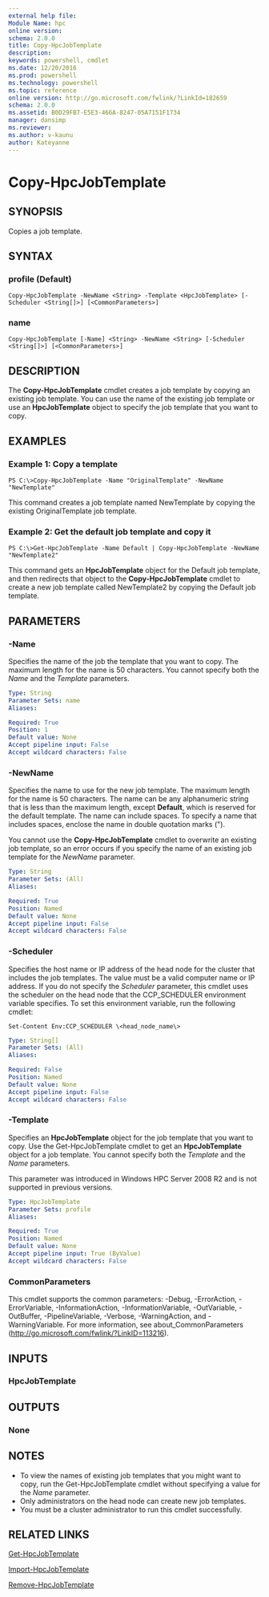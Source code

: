 ```yaml
---
external help file:
Module Name: hpc
online version:
schema: 2.0.0
title: Copy-HpcJobTemplate
description:
keywords: powershell, cmdlet
ms.date: 12/20/2016
ms.prod: powershell
ms.technology: powershell
ms.topic: reference
online version: http://go.microsoft.com/fwlink/?LinkId=182659
schema: 2.0.0
ms.assetid: B0D29FB7-E5E3-466A-8247-05A7151F1734
manager: dansimp
ms.reviewer:
ms.author: v-kaunu
author: Kateyanne
---
```


# Copy-HpcJobTemplate

## SYNOPSIS
Copies a job template.

## SYNTAX

### profile (Default)
```
Copy-HpcJobTemplate -NewName <String> -Template <HpcJobTemplate> [-Scheduler <String[]>] [<CommonParameters>]
```

### name
```
Copy-HpcJobTemplate [-Name] <String> -NewName <String> [-Scheduler <String[]>] [<CommonParameters>]
```

## DESCRIPTION
The **Copy-HpcJobTemplate** cmdlet creates a job template by copying an existing job template.
You can use the name of the existing job template or use an **HpcJobTemplate** object to specify the job template that you want to copy.

## EXAMPLES

### Example 1: Copy a template
```
PS C:\>Copy-HpcJobTemplate -Name "OriginalTemplate" -NewName "NewTemplate"
```

This command creates a job template named NewTemplate by copying the existing OriginalTemplate job template.

### Example 2: Get the default job template and copy it
```
PS C:\>Get-HpcJobTemplate -Name Default | Copy-HpcJobTemplate -NewName "NewTemplate2"
```

This command gets an **HpcJobTemplate** object for the Default job template, and then redirects that object to the **Copy-HpcJobTemplate** cmdlet to create a new job template called NewTemplate2 by copying the Default job template.

## PARAMETERS

### -Name
Specifies the name of the job the template that you want to copy.
The maximum length for the name is 50 characters.
You cannot specify both the *Name* and the *Template* parameters.

```yaml
Type: String
Parameter Sets: name
Aliases:

Required: True
Position: 1
Default value: None
Accept pipeline input: False
Accept wildcard characters: False
```

### -NewName
Specifies the name to use for the new job template.
The maximum length for the name is 50 characters.
The name can be any alphanumeric string that is less than the maximum length, except **Default**, which is reserved for the default template.
The name can include spaces.
To specify a name that includes spaces, enclose the name in double quotation marks (").

You cannot use the **Copy-HpcJobTemplate** cmdlet to overwrite an existing job template, so an error occurs if you specify the name of an existing job template for the *NewName* parameter.

```yaml
Type: String
Parameter Sets: (All)
Aliases:

Required: True
Position: Named
Default value: None
Accept pipeline input: False
Accept wildcard characters: False
```

### -Scheduler
Specifies the host name or IP address of the head node for the cluster that includes the job templates.
The value must be a valid computer name or IP address.
If you do not specify the *Scheduler* parameter, this cmdlet uses the scheduler on the head node that the CCP_SCHEDULER environment variable specifies.
To set this environment variable, run the following cmdlet:

`Set-Content Env:CCP_SCHEDULER \<head_node_name\>`

```yaml
Type: String[]
Parameter Sets: (All)
Aliases:

Required: False
Position: Named
Default value: None
Accept pipeline input: False
Accept wildcard characters: False
```

### -Template
Specifies an **HpcJobTemplate** object for the job template that you want to copy.
Use the Get-HpcJobTemplate cmdlet to get an **HpcJobTemplate** object for a job template.
You cannot specify both the *Template* and the *Name* parameters.

This parameter was introduced in Windows HPC Server 2008 R2 and is not supported in previous versions.

```yaml
Type: HpcJobTemplate
Parameter Sets: profile
Aliases:

Required: True
Position: Named
Default value: None
Accept pipeline input: True (ByValue)
Accept wildcard characters: False
```

### CommonParameters
This cmdlet supports the common parameters: -Debug, -ErrorAction, -ErrorVariable, -InformationAction, -InformationVariable, -OutVariable, -OutBuffer, -PipelineVariable, -Verbose, -WarningAction, and -WarningVariable. For more information, see about_CommonParameters (http://go.microsoft.com/fwlink/?LinkID=113216).

## INPUTS

### HpcJobTemplate

## OUTPUTS

### None

## NOTES
* To view the names of existing job templates that you might want to copy, run the Get-HpcJobTemplate cmdlet without specifying a value for the *Name* parameter.
* Only administrators on the head node can create new job templates.
* You must be a cluster administrator to run this cmdlet successfully.

## RELATED LINKS

[Get-HpcJobTemplate](./Get-HpcJobTemplate.md)

[Import-HpcJobTemplate](./Import-HpcJobTemplate.md)

[Remove-HpcJobTemplate](./Remove-HpcJobTemplate.md)
